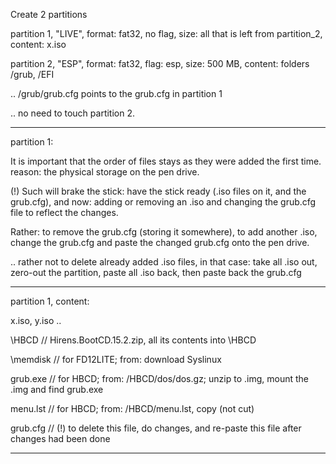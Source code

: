 Create 2 partitions

partition 1, "LIVE", format: fat32, no flag,   size: all that is left from partition_2, content: x.iso

partition 2, "ESP",  format: fat32, flag: esp, size: 500 MB, content: folders /grub, /EFI

.. /grub/grub.cfg points to the grub.cfg in partition 1

.. no need to touch partition 2.


---


partition 1: 

It is important that the order of files stays as they were added the first time.
reason: the physical storage on the pen drive.

(!) Such will brake the stick: have the stick ready (.iso files on it, and the grub.cfg), 
and now: adding or removing an .iso and changing the grub.cfg file to reflect the changes.

Rather: to remove the grub.cfg (storing it somewhere), to add another .iso,
change the grub.cfg and paste the changed grub.cfg onto the pen drive.

.. rather not to delete already added .iso files, in that case: take all .iso out, zero-out the partition,
paste all .iso back, then paste back the grub.cfg


---


partition 1, content:


x.iso, y.iso ..

\HBCD		// Hirens.BootCD.15.2.zip, all its contents into \HBCD

\memdisk 	// for FD12LITE; from: download Syslinux

grub.exe	// for HBCD; from: /HBCD/dos/dos.gz; unzip to .img, mount the .img and find grub.exe

menu.lst	// for HBCD; from: /HBCD/menu.lst, copy (not cut)


grub.cfg	// (!) to delete this file, do changes, and re-paste this file after changes had been done


---


